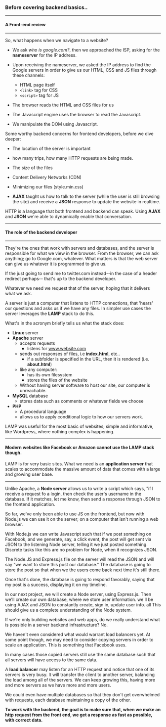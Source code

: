 ### Before covering backend basics..

---

#### A Front-end review

---

So, what happens when we navigate to a website?

- We ask _who is google.com?_, then we approached the ISP, asking for the **nameserver**
  for the IP address.
- Upon receiving the nameserver, we asked the IP address to find the Google servers in order to give us our HTML, CSS and JS files through these channels:
  - HTML page itself
  - `<link>` tag for CSS
  - `<script>` tag for JS
- The browser reads the HTML and CSS files for us

- The Javascript engine uses the browser to read the Javascript.

- We manipulate the DOM using Javascript.

Some worthy backend concerns for frontend developers, before we dive deeper:

- The location of the server is important

- how many trips, how many HTTP requests are being made.

- The size of the files

- Content Delivery Networks (CDN)

- Minimizing our files (style.min.css)

- **AJAX** taught us how to talk to the server (while the user
  is still browsing the site) and receive a **JSON** response
  to update the website in realtime.

HTTP is a language that both frontend and backend can speak.
Using **AJAX** and **JSON** we're able to dynamically enable that
conversation.

---

#### The role of the backend developer

---

They're the ones that work with servers and databases, and the server is
responsible for what we view in the browser. From the browser, we can ask anything; go to
Google.com, whatever. What matters is that the web server can give us whatever it is programmed
to give us.

If the just going to send me to twitter.com instead--in the case of a header redirect perhaps--
that's up to the backend developer.

Whatever we need we request that of the server, hoping that it delivers what we ask.

A server is just a computer that listens to HTTP connections, that 'hears' our questions and asks us
if we have any files.  In simpler use cases the server leverages the **LAMP** stack to do this.

What's in the acronym briefly tells us what the stack does:

- **Linux** server
- **Apache** server
  - accepts requests
    - listens for www.website.com
  - sends out responses of files, i.e **index.html**, etc..
    - if a subfolder is specified in the URL, then it is rendered (i.e. **about.html**)
  - like any computer:
    - has its own filesystem
    - stores the files of the website
  - Without having server software to host our site, our computer is unreachable.
- **MySQL** database
  - stores data such as comments or whatever fields we choose
- **PHP**
  - A procedural language
  - allows us to apply conditional logic to how our servers work.
  
LAMP was useful for the most basic of websites; simple and informative, like Wordpress, where nothing
complex is happening.

---

#### Modern websites like Facebook or Amazon cannot use the LAMP stack though.

LAMP is for very basic sites. What we need is an **application server** that scales to
accommodate the massive amount of data that comes with a large and growing user base.

---

Unlike Apache, a **Node server** allows us to write a script which says, "if
I receive a request fo a login, then check the user's username in the database. If it matches, let me know, then send a response through JSON to the frontend application.

So far, we've only been able to use JS on the frontend, but now with Node.js we can use it on the server;
on a computer that isn't running a web browser.

With Node.js we can write Javascript such that if we post something on Facebook, and we generate, say, a click event, the post will get sent via JSON to the listening Node server, telling it we just posted something. Discrete tasks like this are no problem for Node, when it recognizes JSON.

The Node.JS and Express.js file on the server will read the JSON and will say "we want to store this post our database." The database is going to store the post so that when we the users come back next time it's still there.

Once that's done, the database is going to respond favorably, saying that my post is a success, displaying it on my timeline.

In our next project, we will create a Node server, using Express.js. Then we'll create our own database, where we store user information. we'll be using AJAX and JSON to constantly create, sign in, update user info. all This should give us a complete understanding of the Node system.

If we're only building websites and web apps, do we really understand what is possible in a server backend infrastructure? No.

We haven't even considered what would warrant load balancers yet.
At some point though, we may need to consider copying servers in order to scale an application. This is something that Facebook uses. 

In many cases those copied servers still use the same database such that all servers will have access to
the same data.

A **load balancer** may listen for an HTTP request and notice that one of its servers is very busy. It will
transfer the client to another server, balancing the load among all of the servers. We can keep growing this, having more and more servers as we have more and more users.

We could even have multiple databases so that they don't get overwhelmed with requests, each database maintaining a copy of the other.

**To work with the backend, the goal is to make sure that, when we make an http request from the front end,
we get a response as fast as possible, with correct data.**
